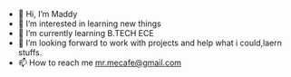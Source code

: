 - 👋 Hi, I’m Maddy
- 👀 I’m interested in learning new things
- 🌱 I’m currently learning B.TECH ECE
- 💞️ I’m looking forward to work with projects and help what i could,laern stuffs.
- 📫 How to reach me mr.mecafe@gmail.com
